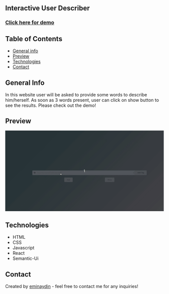 ## Interactive User Describer

<a href="https://interactive-words.netlify.app/" target="_blank"><h3 align="left">Click here for demo</h3></a>

## Table of Contents

- [General info](#general-info)
- [Preview](#preview)
- [Technologies](#technologies)
- [Contact](#contact)

## General Info

In this website user will be asked to provide some words to describe him/herself. As soon as 3 words present, user can click on show button to see the results. Please check out the demo!

## Preview

![Interactive User Describer](src/assets/words.gif)

## Technologies

- HTML
- CSS
- Javascript
- React
- Semantic-Ui

## Contact

Created by [eminaydin](https://github.com/eminaydin) - feel free to contact me for any inquiries!
